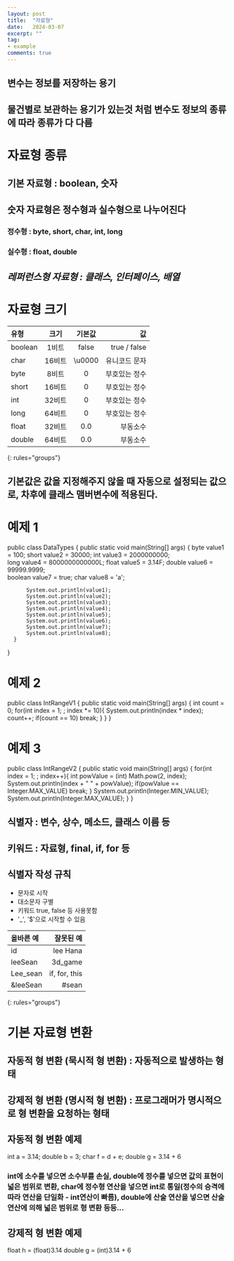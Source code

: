 ```yaml
---
layout: post
title:  "자료형"
date:   2024-03-07
excerpt: ""
tag:
- example
comments: true
---
```


## 변수는 정보를 저장하는 용기
## 물건별로 보관하는 용기가 있는것 처럼 변수도 정보의 종류에 따라 종류가 다 다름

# 자료형 종류
## 기본 자료형 : boolean, 숫자
## 숫자 자료형은 정수형과 실수형으로 나누어진다
### 정수형 : byte, short, char, int, long
### 실수형 : float, double
## *레퍼런스형 자료형 : 클래스, 인터페이스, 배열*

# 자료형 크기

| 유형 | 크기 | 기본값 | 값 |
|:--------|:-------:|:-------:|--------:|
| boolean | 1비트 | false | true / false |
| char | 16비트 | \u0000 | 유니코드 문자 |
| byte | 8비트 | 0 | 부호있는 정수 |
| short | 16비트 | 0 | 부호있는 정수 |
| int | 32비트 | 0 | 부호있는 정수 |
| long | 64비트 | 0 | 부호있는 정수 |
| float | 32비트 | 0.0 | 부동소수 |
| double | 64비트 | 0.0 | 부동소수 |
{: rules="groups"}

## 기본값은 값을 지정해주지 않을 때 자동으로 설정되는 값으로, 차후에 클래스 맴버변수에 적용된다.

# 예제 1
  public class DataTypes {
  	 public static void main(String[] args) {
		  byte value1 = 100;
		  short value2 = 30000;
		  int value3 = 2000000000;	
		  long value4 = 8000000000000L;
		  float value5 = 3.14F;
		  double value6 = 99999.9999;		
		  boolean value7 = true;
		  char value8 = 'a';
		
		  System.out.println(value1);
		  System.out.println(value2);
		  System.out.println(value3);
		  System.out.println(value4);
		  System.out.println(value5);
		  System.out.println(value6);
		  System.out.println(value7);
		  System.out.println(value8);
	  }
  }

# 예제 2
  public class IntRangeV1 {
	  public static void main(String[] args) {
		  int count = 0;
		  for(int index = 1; ; index *= 10){
			  System.out.println(index * index);
			  count++;
			  if(count == 10) break;
		  }
	  }
  }

# 예제 3
  public class IntRangeV2 {
	  public static void main(String[] args) {
		  for(int index = 1; ; index++){
			  int powValue = (int) Math.pow(2, index);
			  System.out.println(index + "	" + powValue);
			  if(powValue == Integer.MAX_VALUE) break;
		  }
		  System.out.println(Integer.MIN_VALUE);
		  System.out.println(Integer.MAX_VALUE);
	  }
  }

## 식별자 : 변수, 상수, 메소드, 클래스 이름 등
## 키워드 : 자료형, final, if, for 등

## 식별자 작성 규칙
- 문자로 시작
- 대소문자 구별
- 키워드 true, false 등 사용못함
- '_', '$'으로 시작할 수 있음

| 올바른 예 | 잘못된 예 |
|:--------|--------:|
| id | lee Hana |
| leeSean | 3d_game |
| Lee_sean | if, for, this |
| &leeSean | #sean |
{: rules="groups"}

# 기본 자료형 변환
## 자동적 형 변환 (묵시적 형 변환) : 자동적으로 발생하는 형태
## 강제적 형 변환 (명시적 형 변환) : 프로그래머가 명시적으로 형 변환을 요청하는 형태

## 자동적 형 변환 예제

  int a = 3.14;
  double b = 3;
  char f = d + e;
  double g = 3.14 + 6

### int에 소수를 넣으면 소수부를 손실, double에 정수를 넣으면 값의 표현이 넓은 범위로 변환, char에 정수형 연산을 넣으면 int로 통일(정수의 승격에 따라 연산을 단일화 - int연산이 빠름), double에 산술 연산을 넣으면 산술 연산에 의해 넓은 범위로 형 변환 등등...

## 강제적 형 변환 예제

  float h = (float)3.14
  double g = (int)3.14 + 6
